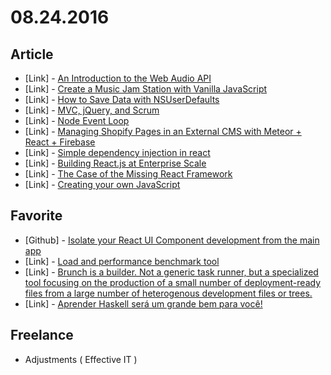 # 08.24.2016

## Article

- \[Link\] - [An Introduction to the Web Audio API](https://www.sitepoint.com/premium/screencasts/an-introduction-to-the-web-audio-api)
- \[Link\] - [Create a Music Jam Station with Vanilla JavaScript](https://www.sitepoint.com/music-jam-station/)
- \[Link\] - [How to Save Data with NSUserDefaults](https://www.sitepoint.com/premium/screencasts/how-to-save-data-with-nsuserdefaults)
- \[Link\] - [MVC, jQuery, and Scrum](https://medium.com/@jonjwalz/mvc-jquery-and-scrum-8c67fe00b4c3#.u1ki0fsa1)
- \[Link\] - [Node Event Loop](https://medium.com/@ehnertm/node-event-loop-838c13a7c4e#.1m1yoykub)
- \[Link\] - [Managing Shopify Pages in an External CMS with Meteor + React + Firebase](https://medium.com/@iamkevingreen/managing-shopify-pages-in-an-external-cms-with-meteor-react-firebase-1172760fc9d0#.j1ibfq2nr)
- \[Link\] - [Simple dependency injection in react](https://medium.com/@jidefr/simple-dependency-injection-in-react-75f4adcefcc2#.jsx0sff1o)
- \[Link\] - [Building React.js at Enterprise Scale](https://medium.com/walmartlabs/building-react-js-at-enterprise-scale-17c17a36fd1f#.80n3dzcxj)
- \[Link\] - [The Case of the Missing React Framework](https://medium.com/@gammons/the-case-of-the-missing-react-framework-ab45c4e71b91#.blag7i2qm)
- \[Link\] - [Creating your own JavaScript](https://medium.com/@karolismasiulis/creating-your-own-javascript-579234a15e7d#.d9m8gawbz)


## Favorite

- \[Github\] - [Isolate your React UI Component development from the main app](https://github.com/kadirahq/react-storybook)
- \[Link\] - [Load and performance benchmark tool](https://yandextank.readthedocs.io/en/latest/)
- \[Link\] - [Brunch is a builder. Not a generic task runner, but a specialized tool focusing on the production of a small number of deployment-ready files from a large number of heterogenous development files or trees.](http://brunch.io/)
- \[Link\] - [Aprender Haskell será um grande bem para você!](http://haskell.tailorfontela.com.br/chapters)


## Freelance

- Adjustments ( Effective IT )
